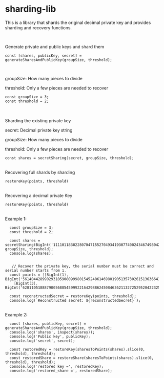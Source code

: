 # sharding-lib
This is a library that shards the original decimal private key and provides sharding and recovery functions.

<br>


Generate private and public keys and shard them

```
const [shares, publicKey, secret] = generateSharesAndPublicKey(groupSize, threshold);
```
<br>


groupSize: How many pieces to divide

threshold: Only a few pieces are needed to recover

```
const groupSize = 3;
const threshold = 2;
```
<br>
<br>
Sharding the existing private key

secret: Decimal private key string

groupSize: How many pieces to divide

threshold: Only a few pieces are needed to recover

```
const shares = secretSharing(secret, groupSize, threshold);
```

<br>
Recovering full shards by sharding

```
restoreKey(points, threshold)
```

<br>
Recovering a decimal private Key

```
restoreKey(points, threshold)
```

<br>
Example 1:

```
  const groupSize = 3;
  const threshold = 2;
  
  const shares = secretSharing(BigInt('111101183022807047155270493419307740024346749804233364942326961530469514591429'), groupSize, threshold);
  console.log(shares);
  
  
   // Recover the private key, the serial number must be correct and serial number starts from 1.
  const points = [[BigInt(1), BigInt('56140442899029318590809998015452486146980190513573026151363664164244037336519')], 
    [BigInt(3), BigInt('62011051888790056885459992216429886245084636211327252952042232573311244321036')]];
    
  const reconstructedSecret = restoreKey(points, threshold);
  console.log(`Reconstructed secret: ${reconstructedSecret}`);
```

<br>
Example 2:

```
  const [shares, publicKey, secret] = generateSharesAndPublicKey(groupSize, threshold);
  console.log('shares', inspect(shares));
  console.log('Public key', publicKey);
  console.log('secret', secret);
  
  const restoredKey = restoreKey(sharesToPoints(shares).slice(0, threshold), threshold);
  const restoredShare = restoreShare(sharesToPoints(shares).slice(0, threshold), threshold);
  console.log('restored key =', restoredKey);
  console.log('restored_share =', restoredShare);
```
